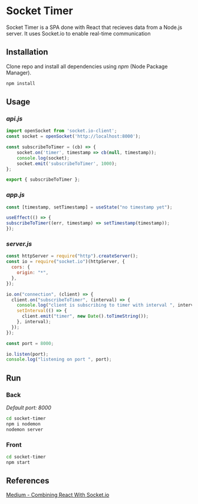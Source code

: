 # Socket Timer

Socket Timer is a SPA done with React that recieves data from a Node.js server. It uses Socket.io to enable real-time communication 

## Installation

Clone repo and install all dependencies using *npm* (Node Package Manager). 

```bash
npm install
```

## Usage

### *api.js*
```javascript
import openSocket from 'socket.io-client';
const socket = openSocket('http://localhost:8000');

const subscribeToTimer = (cb) => {
    socket.on('timer', timestamp => cb(null, timestamp));
    console.log(socket);
    socket.emit('subscribeToTimer', 1000);
};

export { subscribeToTimer };
```

### *app.js*
```javascript
const [timestamp, setTimestamp] = useState("no timestamp yet");

useEffect(() => {
subscribeToTimer((err, timestamp) => setTimestamp(timestamp));
});
```

### *server.js*
```javascript
const httpServer = require("http").createServer();
const io = require("socket.io")(httpServer, {
  cors: {
    origin: "*",
  },
});

io.on("connection", (client) => {
  client.on("subscribeToTimer", (interval) => {
    console.log("client is subscribing to timer with interval ", interval);
    setInterval(() => {
      client.emit("timer", new Date().toTimeString());
    }, interval);
  });
});

const port = 8000;

io.listen(port);
console.log("listening on port ", port);

```

## Run

### Back

*Default port: 8000*

```bash
cd socket-timer
npm i nodemon
nodemon server
```

### Front

```bash
cd socket-timer
npm start
```

## References
[Medium - Combining React With Socket.io](https://medium.com/dailyjs/combining-react-with-socket-io-for-real-time-goodness-d26168429a34)
